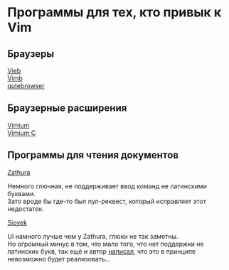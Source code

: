 # Программы для тех, кто привык к Vim

## Браузеры

[Vieb](https://vieb.dev) <br>
[Vimb](https://fanglingsu.github.io/vimb/) <br>
[qutebrowser](https://github.com/qutebrowser/qutebrowser)

## Браузерные расширения

[Vimium](https://github.com/philc/vimium) <br>
[Vimium C](https://github.com/gdh1995/vimium-c)

## Программы для чтения документов

[Zathura](https://github.com/pwmt/zathura)

Немного глючная, не поддерживает ввод команд не латинскими буквами. <br>
Зато вроде бы где-то был пул-реквест, который исправляет этот недостаток.

[Sioyek](https://github.com/ahrm/sioyek)

UI намного лучше чем у Zathura, глюки не так заметны. <br>
Но огромный минус в том, что мало того, что нет поддержки не латинских букв,
так ещё и автор [написал](https://github.com/ahrm/sioyek/issues/126), что это в принципе
невозможно будет реализовать...
